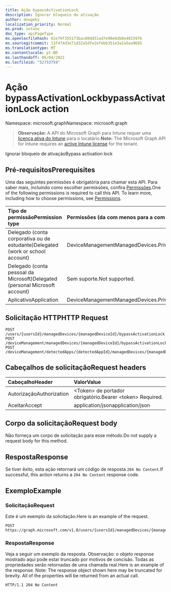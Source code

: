 ```yaml
---
title: Ação bypassActivationLock
description: Ignorar bloqueio de ativação
author: dougeby
localization_priority: Normal
ms.prod: intune
doc_type: apiPageType
ms.openlocfilehash: 61e79f3551f3bac80dd51ad7e90e6db8e4025976
ms.sourcegitcommit: 13f474d3e71d32a5dfe2efebb351e3a1a5aa9685
ms.translationtype: MT
ms.contentlocale: pt-BR
ms.lasthandoff: 06/04/2021
ms.locfileid: "52753759"
---
```

# <a name="bypassactivationlock-action"></a><span data-ttu-id="1b1e7-103">Ação bypassActivationLock</span><span class="sxs-lookup"><span data-stu-id="1b1e7-103">bypassActivationLock action</span></span>

<span data-ttu-id="1b1e7-104">Namespace: microsoft.graph</span><span class="sxs-lookup"><span data-stu-id="1b1e7-104">Namespace: microsoft.graph</span></span>

> <span data-ttu-id="1b1e7-105">**Observação:** A API do Microsoft Graph para Intune requer uma [licença ativa do Intune](https://go.microsoft.com/fwlink/?linkid=839381) para o locatário.</span><span class="sxs-lookup"><span data-stu-id="1b1e7-105">**Note:** The Microsoft Graph API for Intune requires an [active Intune license](https://go.microsoft.com/fwlink/?linkid=839381) for the tenant.</span></span>

<span data-ttu-id="1b1e7-106">Ignorar bloqueio de ativação</span><span class="sxs-lookup"><span data-stu-id="1b1e7-106">Bypass activation lock</span></span>

## <a name="prerequisites"></a><span data-ttu-id="1b1e7-107">Pré-requisitos</span><span class="sxs-lookup"><span data-stu-id="1b1e7-107">Prerequisites</span></span>
<span data-ttu-id="1b1e7-p101">Uma das seguintes permissões é obrigatória para chamar esta API. Para saber mais, incluindo como escolher permissões, confira [Permissões](/graph/permissions-reference).</span><span class="sxs-lookup"><span data-stu-id="1b1e7-p101">One of the following permissions is required to call this API. To learn more, including how to choose permissions, see [Permissions](/graph/permissions-reference).</span></span>

|<span data-ttu-id="1b1e7-110">Tipo de permissão</span><span class="sxs-lookup"><span data-stu-id="1b1e7-110">Permission type</span></span>|<span data-ttu-id="1b1e7-111">Permissões (da com menos para a com mais privilégios)</span><span class="sxs-lookup"><span data-stu-id="1b1e7-111">Permissions (from least to most privileged)</span></span>|
|:---|:---|
|<span data-ttu-id="1b1e7-112">Delegado (conta corporativa ou de estudante)</span><span class="sxs-lookup"><span data-stu-id="1b1e7-112">Delegated (work or school account)</span></span>|<span data-ttu-id="1b1e7-113">DeviceManagementManagedDevices.PriviligedOperation.All</span><span class="sxs-lookup"><span data-stu-id="1b1e7-113">DeviceManagementManagedDevices.PriviligedOperation.All</span></span>|
|<span data-ttu-id="1b1e7-114">Delegado (conta pessoal da Microsoft)</span><span class="sxs-lookup"><span data-stu-id="1b1e7-114">Delegated (personal Microsoft account)</span></span>|<span data-ttu-id="1b1e7-115">Sem suporte.</span><span class="sxs-lookup"><span data-stu-id="1b1e7-115">Not supported.</span></span>|
|<span data-ttu-id="1b1e7-116">Aplicativo</span><span class="sxs-lookup"><span data-stu-id="1b1e7-116">Application</span></span>|<span data-ttu-id="1b1e7-117">DeviceManagementManagedDevices.PriviligedOperation.All</span><span class="sxs-lookup"><span data-stu-id="1b1e7-117">DeviceManagementManagedDevices.PriviligedOperation.All</span></span>|

## <a name="http-request"></a><span data-ttu-id="1b1e7-118">Solicitação HTTP</span><span class="sxs-lookup"><span data-stu-id="1b1e7-118">HTTP Request</span></span>
<!-- {
  "blockType": "ignored"
}
-->
``` http
POST /users/{usersId}/managedDevices/{managedDeviceId}/bypassActivationLock
POST /deviceManagement/managedDevices/{managedDeviceId}/bypassActivationLock
POST /deviceManagement/detectedApps/{detectedAppId}/managedDevices/{managedDeviceId}/bypassActivationLock
```

## <a name="request-headers"></a><span data-ttu-id="1b1e7-119">Cabeçalhos de solicitação</span><span class="sxs-lookup"><span data-stu-id="1b1e7-119">Request headers</span></span>
|<span data-ttu-id="1b1e7-120">Cabeçalho</span><span class="sxs-lookup"><span data-stu-id="1b1e7-120">Header</span></span>|<span data-ttu-id="1b1e7-121">Valor</span><span class="sxs-lookup"><span data-stu-id="1b1e7-121">Value</span></span>|
|:---|:---|
|<span data-ttu-id="1b1e7-122">Autorização</span><span class="sxs-lookup"><span data-stu-id="1b1e7-122">Authorization</span></span>|<span data-ttu-id="1b1e7-123">&lt;Token&gt; de portador obrigatório.</span><span class="sxs-lookup"><span data-stu-id="1b1e7-123">Bearer &lt;token&gt; Required.</span></span>|
|<span data-ttu-id="1b1e7-124">Aceitar</span><span class="sxs-lookup"><span data-stu-id="1b1e7-124">Accept</span></span>|<span data-ttu-id="1b1e7-125">application/json</span><span class="sxs-lookup"><span data-stu-id="1b1e7-125">application/json</span></span>|

## <a name="request-body"></a><span data-ttu-id="1b1e7-126">Corpo da solicitação</span><span class="sxs-lookup"><span data-stu-id="1b1e7-126">Request body</span></span>
<span data-ttu-id="1b1e7-127">Não forneça um corpo de solicitação para esse método.</span><span class="sxs-lookup"><span data-stu-id="1b1e7-127">Do not supply a request body for this method.</span></span>

## <a name="response"></a><span data-ttu-id="1b1e7-128">Resposta</span><span class="sxs-lookup"><span data-stu-id="1b1e7-128">Response</span></span>
<span data-ttu-id="1b1e7-129">Se tiver êxito, esta ação retornará um código de resposta `204 No Content`.</span><span class="sxs-lookup"><span data-stu-id="1b1e7-129">If successful, this action returns a `204 No Content` response code.</span></span>

## <a name="example"></a><span data-ttu-id="1b1e7-130">Exemplo</span><span class="sxs-lookup"><span data-stu-id="1b1e7-130">Example</span></span>

### <a name="request"></a><span data-ttu-id="1b1e7-131">Solicitação</span><span class="sxs-lookup"><span data-stu-id="1b1e7-131">Request</span></span>
<span data-ttu-id="1b1e7-132">Este é um exemplo da solicitação.</span><span class="sxs-lookup"><span data-stu-id="1b1e7-132">Here is an example of the request.</span></span>
``` http
POST https://graph.microsoft.com/v1.0/users/{usersId}/managedDevices/{managedDeviceId}/bypassActivationLock
```

### <a name="response"></a><span data-ttu-id="1b1e7-133">Resposta</span><span class="sxs-lookup"><span data-stu-id="1b1e7-133">Response</span></span>
<span data-ttu-id="1b1e7-p102">Veja a seguir um exemplo da resposta. Observação: o objeto response mostrado aqui pode estar truncado por motivos de concisão. Todas as propriedades serão retornadas de uma chamada real.</span><span class="sxs-lookup"><span data-stu-id="1b1e7-p102">Here is an example of the response. Note: The response object shown here may be truncated for brevity. All of the properties will be returned from an actual call.</span></span>
``` http
HTTP/1.1 204 No Content
```




